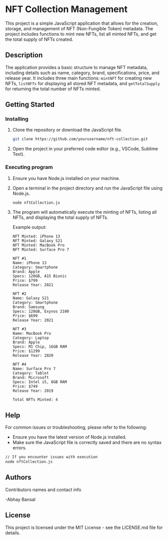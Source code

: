 # NFT Collection Management

This project is a simple JavaScript application that allows for the creation, storage, and management of NFT (Non-Fungible Token) metadata. The project includes functions to mint new NFTs, list all minted NFTs, and get the total supply of NFTs created.

## Description

The application provides a basic structure to manage NFT metadata, including details such as name, category, brand, specifications, price, and release year. It includes three main functions: `mintNFT` for creating new NFTs, `listNFTs` for displaying all stored NFT metadata, and `getTotalSupply` for returning the total number of NFTs minted.

## Getting Started

### Installing

1. Clone the repository or download the JavaScript file.

   ```bash
   git clone https://github.com/yourusername/nft-collection.git
   ```

2. Open the project in your preferred code editor (e.g., VSCode, Sublime Text).

### Executing program

1. Ensure you have Node.js installed on your machine.

2. Open a terminal in the project directory and run the JavaScript file using Node.js.

   ```bash
   node nftCollection.js
   ```

3. The program will automatically execute the minting of NFTs, listing all NFTs, and displaying the total supply of NFTs.

   Example output:

   ```plaintext
   NFT Minted: iPhone 13
   NFT Minted: Galaxy S21
   NFT Minted: MacBook Pro
   NFT Minted: Surface Pro 7

   NFT #1
   Name: iPhone 13
   Category: Smartphone
   Brand: Apple
   Specs: 128GB, A15 Bionic
   Price: $799
   Release Year: 2021

   NFT #2
   Name: Galaxy S21
   Category: Smartphone
   Brand: Samsung
   Specs: 128GB, Exynos 2100
   Price: $699
   Release Year: 2021

   NFT #3
   Name: MacBook Pro
   Category: Laptop
   Brand: Apple
   Specs: M1 Chip, 16GB RAM
   Price: $1299
   Release Year: 2020

   NFT #4
   Name: Surface Pro 7
   Category: Tablet
   Brand: Microsoft
   Specs: Intel i5, 8GB RAM
   Price: $749
   Release Year: 2019

   Total NFTs Minted: 4
   ```

## Help

For common issues or troubleshooting, please refer to the following:

- Ensure you have the latest version of Node.js installed.
- Make sure the JavaScript file is correctly saved and there are no syntax errors.

```bash
// If you encounter issues with execution
node nftCollection.js
```

## Authors

Contributors names and contact info

-Abhay Bansal

## License

This project is licensed under the MIT License - see the LICENSE.md file for details.
